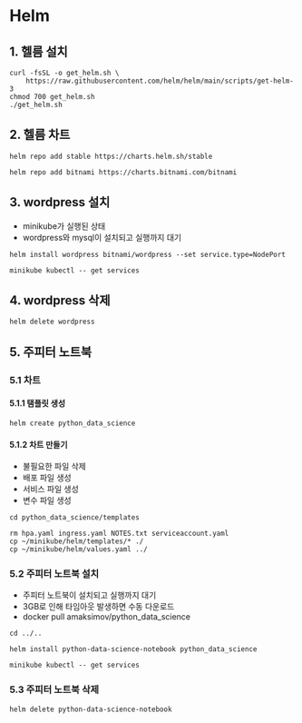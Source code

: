 # Helm

## 1. 헬름 설치

```text
curl -fsSL -o get_helm.sh \
    https://raw.githubusercontent.com/helm/helm/main/scripts/get-helm-3
chmod 700 get_helm.sh
./get_helm.sh
```

## 2. 헬름 차트

```text
helm repo add stable https://charts.helm.sh/stable

helm repo add bitnami https://charts.bitnami.com/bitnami
```

## 3. wordpress 설치

-   minikube가 실행된 상태
-   wordpress와 mysql이 설치되고 실행까지 대기

```text
helm install wordpress bitnami/wordpress --set service.type=NodePort

minikube kubectl -- get services
```

## 4. wordpress 삭제

```text
helm delete wordpress
```

## 5. 주피터 노트북

### 5.1 차트

#### 5.1.1 탬플릿 생성

```text
helm create python_data_science
```

#### 5.1.2 차트 만들기

-   불필요한 파일 삭제
-   배포 파일 생성
-   서비스 파일 생성
-   변수 파일 생성

```text
cd python_data_science/templates

rm hpa.yaml ingress.yaml NOTES.txt serviceaccount.yaml
cp ~/minikube/helm/templates/* ./
cp ~/minikube/helm/values.yaml ../
```

### 5.2 주피터 노트북 설치

-   주피터 노트북이 설치되고 실행까지 대기
-   3GB로 인해 타임아웃 발생하면 수동 다운로드
-   docker pull amaksimov/python_data_science

```text
cd ../..

helm install python-data-science-notebook python_data_science

minikube kubectl -- get services
```

### 5.3 주피터 노트북 삭제

```text
helm delete python-data-science-notebook
```
